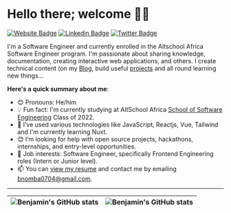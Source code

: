 # Hello there; welcome 👋🏾

[![Website Badge](https://img.shields.io/badge/-benjaminnomba.com-000000?style=for-the-badge&logo=Google-Chrome&logoColor=white&link=https://benjaminnomba.vercel.app)](https://benjaminnomba.vercel.app) [![Linkedin Badge](https://img.shields.io/badge/-benjaminnomba-blue?style=for-the-badge&logo=Linkedin&logoColor=white&link=https://www.linkedin.com/in/benjamin-nomba-61351621a/)](https://www.linkedin.com/in/benjamin-nomba-61351621a/) [![Twitter Badge](https://img.shields.io/badge/-@Benjamin_Nomba-1ca0f1?style=for-the-badge&logo=twitter&logoColor=white&link=https://twitter.com/codersoda)](https://twitter.com/codersoda)

I'm a Software Engineer and currently enrolled in the Altschool Africa Software Engineer program. I'm passionate about sharing knowledge, documentation, creating interactive web applications, and others. I create technical content (on my [Blog](https://hashnode.com/@CoderSoda), build useful [projects](https://github.com/Aloofmonk) and all round learning new things...

**Here's a quick summary about me**:

- 😊 Pronouns: He/him
- 💡 Fun fact: I'm currently studying at AltSchool Africa [School of Software Engineering](https://altschoolafrica.com/schools/engineering) Class of 2022.
- 🌱 I’ve used various technologies like JavaScript, Reactjs, Vue, Tailwind and I'm currently learning Nuxt.
- 😊 I’m looking for help with open source projects, hackathons, internships, and entry-level opportunities.
- 💼 Job interests: Software Engineer, specifically Frontend Engineering roles (Intern or Junior level).
- 📫 You can [view my resume](https://drive.google.com/file/d/1oHiAa40omJBT40nmi8ZFMJSSCIGGFrU5/view) and contact me by emailing bnomba0704@gmail.com.

---

| <img align="center" src="https://github-readme-stats.vercel.app/api?username=Aloofmonk&show_icons=true&include_all_commits=true&hide_border=true" alt="Benjamin's GitHub stats" /> | <img align="center" src="https://github-readme-stats.vercel.app/api/top-langs/?username=Aloofmonk&langs_count=8&layout=compact&hide_border=true" alt="Benjamin's GitHub stats" /> |
| ------------- | ------------- |
